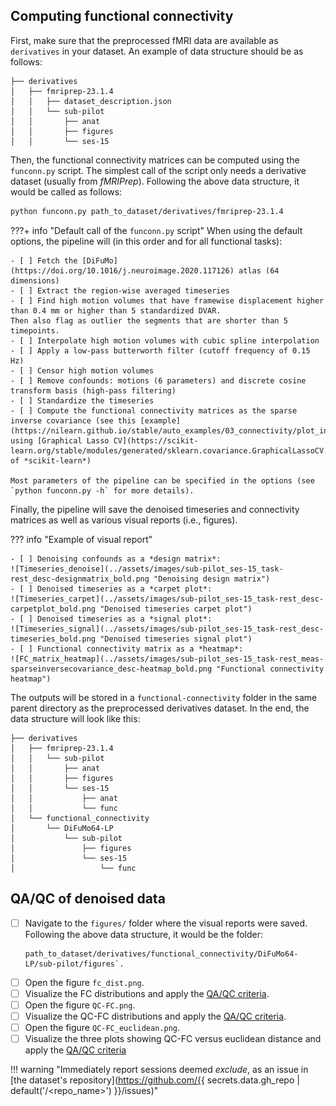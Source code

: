 ## Computing functional connectivity

First, make sure that the preprocessed fMRI data are available as `derivatives` in your dataset.
An example of data structure should be as follows:
```
├── derivatives
│   ├── fmriprep-23.1.4
│   │   ├── dataset_description.json
│   │   └── sub-pilot
│   │       ├── anat
│   │       ├── figures
│   │       └── ses-15
```

Then, the functional connectivity matrices can be computed using the `funconn.py` script.
The simplest call of the script only needs a derivative dataset (usually from *fMRIPrep*).
Following the above data structure, it would be called as follows:
``` bash
python funconn.py path_to_dataset/derivatives/fmriprep-23.1.4
```

???+ info "Default call of the `funconn.py` script"
    When using the default options, the pipeline will (in this order and for all functional tasks):
    
    - [ ] Fetch the [DiFuMo](https://doi.org/10.1016/j.neuroimage.2020.117126) atlas (64 dimensions)
    - [ ] Extract the region-wise averaged timeseries
    - [ ] Find high motion volumes that have framewise displacement higher than 0.4 mm or higher than 5 standardized DVAR.
    Then also flag as outlier the segments that are shorter than 5 timepoints.
    - [ ] Interpolate high motion volumes with cubic spline interpolation
    - [ ] Apply a low-pass butterworth filter (cutoff frequency of 0.15 Hz)
    - [ ] Censor high motion volumes
    - [ ] Remove confounds: motions (6 parameters) and discrete cosine transform basis (high-pass filtering)
    - [ ] Standardize the timeseries
    - [ ] Compute the functional connectivity matrices as the sparse inverse covariance (see this [example](https://nilearn.github.io/stable/auto_examples/03_connectivity/plot_inverse_covariance_connectome.html), using [Graphical Lasso CV](https://scikit-learn.org/stable/modules/generated/sklearn.covariance.GraphicalLassoCV.html#sklearn.covariance.GraphicalLassoCV) of *scikit-learn*)

    Most parameters of the pipeline can be specified in the options (see `python funconn.py -h` for more details).

Finally, the pipeline will save the denoised timeseries and connectivity matrices as well as various visual reports (i.e., figures).

??? info "Example of visual report"
    
    - [ ] Denoising confounds as a *design matrix*:
    ![Timeseries_denoise](../assets/images/sub-pilot_ses-15_task-rest_desc-designmatrix_bold.png "Denoising design matrix")
    - [ ] Denoised timeseries as a *carpet plot*:
    ![Timeseries_carpet](../assets/images/sub-pilot_ses-15_task-rest_desc-carpetplot_bold.png "Denoised timeseries carpet plot")
    - [ ] Denoised timeseries as a *signal plot*:
    ![Timeseries_signal](../assets/images/sub-pilot_ses-15_task-rest_desc-timeseries_bold.png "Denoised timeseries signal plot")
    - [ ] Functional connectivity matrix as a *heatmap*:
    ![FC_matrix_heatmap](../assets/images/sub-pilot_ses-15_task-rest_meas-sparseinversecovariance_desc-heatmap_bold.png "Functional connectivity heatmap")

The outputs will be stored in a `functional-connectivity` folder in the same parent directory as the preprocessed derivatives dataset.
In the end, the data structure will look like this:
```
├── derivatives
│   ├── fmriprep-23.1.4
│   │   └── sub-pilot
│   │       ├── anat
│   │       ├── figures
│   │       └── ses-15
│   │           ├── anat
│   │           └── func
│   └── functional_connectivity
│       └── DiFuMo64-LP
│           └── sub-pilot
│               ├── figures
│               └── ses-15
│                   └── func
```

## QA/QC of denoised data

- [ ] Navigate to the `figures/` folder where the visual reports were saved.
    Following the above data structure, it would be the folder:
    ```
    path_to_dataset/derivatives/functional_connectivity/DiFuMo64-LP/sub-pilot/figures`.
    ```
- [ ] Open the figure `fc_dist.png`.
- [ ] Visualize the FC distributions and apply the [QA/QC criteria](qaqc-criteria-FC.md#fc-distributions).
- [ ] Open the figure `QC-FC.png`.
- [ ] Visualize the QC-FC distributions and apply the [QA/QC criteria](qaqc-criteria-FC.md#qc-fc-distributions).
- [ ] Open the figure `QC-FC_euclidean.png`.
- [ ] Visualize the three plots showing QC-FC versus euclidean distance and apply the [QA/QC criteria](qaqc-criteria-FC.md#qc-fc-versus-eucliden-distance)

!!! warning "Immediately report sessions deemed *exclude*, as an issue in [the dataset's repository](https://github.com/{{ secrets.data.gh_repo | default('<organization>/<repo_name>') }}/issues)"
